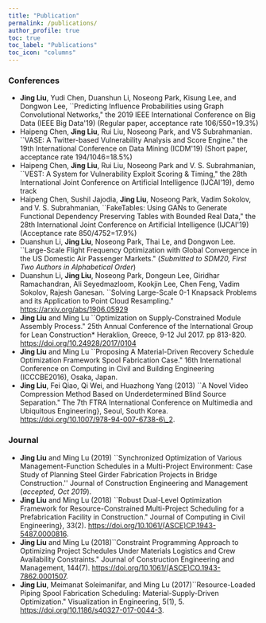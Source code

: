 ```yaml
---
title: "Publication"
permalink: /publications/
author_profile: true
toc: true
toc_label: "Publications"
toc_icon: "columns"
---
```


### Conferences
- **Jing Liu**, Yudi Chen, Duanshun Li, Noseong Park, Kisung Lee, and Dongwon Lee, ``Predicting Influence Probabilities using Graph Convolutional Networks," the 2019 IEEE International Conference on Big Data (IEEE Big Data'19) (Regular paper, acceptance rate 106/550=19.3%)
- Haipeng Chen, **Jing Liu**, Rui Liu, Noseong Park, and VS Subrahmanian. ``VASE: A Twitter-based Vulnerability Analysis and Score Engine." the 19th International Conference on Data Mining (ICDM'19) (Short paper, acceptance rate 194/1046=18.5%) 
- Haipeng Chen, **Jing Liu**, Rui Liu, Noseong Park and V. S. Subrahmanian, ``VEST: A System for Vulnerability Exploit Scoring & Timing," the 28th International Joint Conference on Artificial Intelligence (IJCAI'19), demo track
- Haipeng Chen, Sushil Jajodia, **Jing Liu**, Noseong Park, Vadim Sokolov, and V. S. Subrahmanian, ``FakeTables: Using GANs to Generate Functional Dependency Preserving Tables with Bounded Real Data," the 28th International Joint Conference on Artificial Intelligence (IJCAI'19) (Acceptance rate 850/4752=17.9%)	
- Duanshun Li, **Jing Liu**, Noseong Park, Thai Le, and Dongwon Lee. ``Large-Scale Flight Frequency Optimization with Global Convergence in the US Domestic Air Passenger Markets."  (*Submitted to SDM20, First Two Authors in Alphabetical Order*)
- Duanshun Li, **Jing Liu**, Noseong Park, Dongeun Lee, Giridhar Ramachandran, Ali Seyedmazloom, Kookjin Lee, Chen Feng, Vadim Sokolov, Rajesh Ganesan. ``Solving Large-Scale 0-1 Knapsack Problems and its Application to Point Cloud Resampling." https://arxiv.org/abs/1906.05929 
- **Jing Liu** and Ming Lu ``Optimization on Supply-Constrained Module Assembly Process." 25th Annual Conference of the International Group for Lean Construction* Heraklion, Greece, 9-12 Jul 2017. pp 813-820. https://doi.org/10.24928/2017/0104
- **Jing Liu** and Ming Lu ``Proposing A Material-Driven Recovery Schedule Optimization Framework Spool Fabrication Case." 16th International Conference on Computing in Civil and Building Engineering (ICCCBE2016), Osaka, Japan.
- **Jing Liu**, Fei Qiao, Qi Wei, and Huazhong Yang (2013) ``A Novel Video Compression Method Based on Underdetermined Blind Source Separation." The 7th FTRA International Conference on Multimedia and Ubiquitous Engineering}, Seoul, South Korea. https://doi.org/10.1007/978-94-007-6738-6\_2.

### Journal
- **Jing Liu** and Ming Lu (2019) ``Synchronized Optimization of Various Management-Function Schedules in a Multi-Project Environment: Case Study of Planning Steel Girder Fabrication Projects in Bridge Construction.'' Journal of Construction Engineering and Management (*accepted, Oct 2019*).
- **Jing Liu** and Ming Lu (2018) ``Robust Dual-Level Optimization Framework for Resource-Constrained Multi-Project Scheduling for a Prefabrication Facility in Construction." Journal of Computing in Civil Engineering}, 33(2). https://doi.org/10.1061/(ASCE)CP.1943-5487.0000816.
- **Jing Liu** and Ming Lu (2018)``Constraint Programming Approach to Optimizing Project Schedules Under Materials Logistics and Crew Availability Constraints." Journal of Construction Engineering and Management, 144(7). https://doi.org/10.1061/(ASCE)CO.1943-7862.0001507.
- **Jing Liu**, Meimanat Soleimanifar,  and Ming Lu (2017)``Resource-Loaded Piping Spool Fabrication Scheduling: Material-Supply-Driven Optimization." Visualization in Engineering, 5(1), 5. https://doi.org/10.1186/s40327-017-0044-3.
